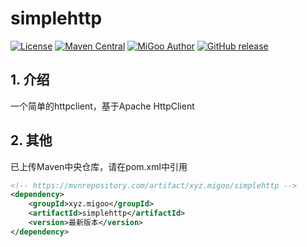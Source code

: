 # simplehttp

[![License](http://img.shields.io/badge/license-MIT-blue.svg)](https://github.com/XiaoMiSum/simplehttp/blob/master/LICENSE)
[![Maven Central](https://maven-badges.herokuapp.com/maven-central/xyz.migoo/simplehttp/badge.svg)](https://maven-badges.herokuapp.com/maven-central/xyz.migoo/simplehttp)
[![MiGoo Author](https://img.shields.io/badge/Author-xiaomi-yellow.svg)](https://maven-badges.herokuapp.com/maven-central/xyz.migoo/simplehttp)
[![GitHub release](https://img.shields.io/github/release/XiaoMiSum/simplehttp.svg)](https://github.com/XiaoMiSum/simplehttp/releases)
## 1. 介绍

一个简单的httpclient，基于Apache HttpClient
    
 
## 2. 其他

已上传Maven中央仓库，请在pom.xml中引用

``` xml
<!-- https://mvnrepository.com/artifact/xyz.migoo/simplehttp -->
<dependency>
    <groupId>xyz.migoo</groupId>
    <artifactId>simplehttp</artifactId>
    <version>最新版本</version>
</dependency>
```

